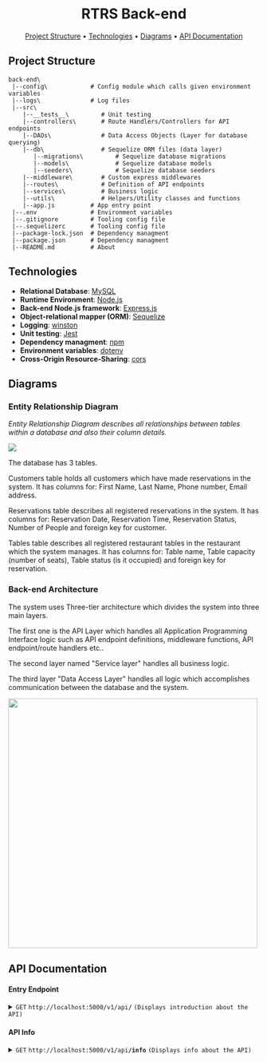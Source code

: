 <h1 align="center">RTRS Back-end</h1>

<p align="center">
    <a href="#project-structure">Project Structure</a> •
    <a href="#technologies">Technologies</a> •
    <a href="#Diagrams">Diagrams</a> •
    <a href="#api-documentation">API Documentation</a>
</p>

## Project Structure

```
back-end\
 |--config\            # Config module which calls given environment variables             
 |--logs\              # Log files             
 |--src\
    |--__tests__\         # Unit testing
    |--controllers\       # Route Handlers/Controllers for API endpoints
    |--DAOs\              # Data Access Objects (Layer for database querying)
    |--db\                # Sequelize ORM files (data layer)
       |--migrations\         # Sequelize database migrations
       |--models\             # Sequelize database models
       |--seeders\            # Sequelize database seeders
    |--middleware\        # Custom express middlewares
    |--routes\            # Definition of API endpoints
    |--services\          # Business logic
    |--utils\             # Helpers/Utility classes and functions
    |--app.js          # App entry point
 |--.env               # Environment variables
 |--.gitignore         # Tooling config file
 |--.sequelizerc       # Tooling config file
 |--package-lock.json  # Dependency managment
 |--package.json       # Dependency managment
 |--README.md          # About
 ```

 ## Technologies

 - **Relational Database**: [MySQL](https://mysql.com/)
 - **Runtime Environment**: [Node.js](https://nodejs.org/)
 - **Back-end Node.js framework**: [Express.js](https://expressjs.com/)
 - **Object-relational mapper (ORM)**: [Sequelize](https://sequelize.org/)
 - **Logging**: [winston](https://github.com/winstonjs/winston)
 - **Unit testing**: [Jest](https://jestjs.io/)
 - **Dependency managment**: [npm](https://npmjs.com/)
 - **Environment variables**: [dotenv](https://github.com/motdotla/dotenv)
 - **Cross-Origin Resource-Sharing**: [cors](https://github.com/expressjs/cors)


## Diagrams

### Entity Relationship Diagram

*Entity Relationship Diagram describes all relationships between tables within a database and also their column details.*

<img src="https://github.com/slavyanHristov/restaurant-table-reservation-system/blob/feature/readme/screenshots/erd-rtrs.png" />
<br>

The database has 3 tables.

Customers table holds all customers which have made reservations in the system. 
It has columns for: 
First Name, Last Name, Phone number, Email address.


Reservations table describes all registered reservations in the system.
It has columns for: 
Reservation Date, Reservation Time, Reservation Status,
Number of People and foreign key for customer.


Tables table describes all registered restaurant tables in the restaurant which the system manages.
It has columns for:
Table name, Table capacity (number of seats), Table status (is it occupied) and foreign key for reservation.


### Back-end Architecture

The system uses Three-tier architecture which divides the system into three main layers. 

The first one is the API Layer which handles all Application Programming Interface logic such as API endpoint definitions, middleware functions, API endpoint/route handlers etc..

The second layer named "Service layer" handles all business logic.

The third layer "Data Access Layer" handles all logic which accomplishes communication between the database and the system.

<img src="https://github.com/slavyanHristov/restaurant-table-reservation-system/blob/feature/readme/screenshots/backend-architecture.png" height="500"/>
<br>

## API Documentation

#### Entry Endpoint

<details>
<summary><code>GET</code> <code>http://localhost:5000/v1/api<b>/</b></code> <code>(Displays introduction about the API)</code></summary>

##### Responses
> | http code     | content-type          | response                                   |
> |---------------|-----------------------|-------------------------------------------               |
> | `200`         | `text/html`           |`Welcome to Restaurant Table Reservation System's API! 🎉`|

##### Example cURL
> ```javascript
>  curl -i -H 'Accept: text/html' http://localhost:5000/api/v1/
> ```
</details>

#### API Info

<details>
<summary><code>GET</code> <code>http://localhost:5000/v1/api<b>/info</b></code> <code>(Displays info about the API)</code></summary>

##### Responses
> | http code     | content-type          | response                                   |
> |---------------|-----------------------|-------------------------------------------               |
> | `200`         | `application/json`           |`{message:"You can learn more about the API and the whole project in the github repo! 😀", link:"https://github.com/slavyanHristov/restaurant-table-reservation-system",}`|

##### Example cURL
> ```javascript
>  curl -i -H 'Accept: application/json' http://localhost:5000/api/v1/info
> ```
</details>